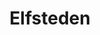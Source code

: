 ---
title: Elfsteden
description: Varen over de oude en nieuwe route van de schaats Elfstedentocht.
tijd: ± 3,5 uur
route_url: >-
  https://www.google.com/maps/d/embed?mid=1O4QZ9i1KQvOlGOXjxlAOoc9Nw1yxI29K&amp;z=12
omgeving:
  - bolsward
  - schettens
  - wimatsum
  - arum
  - hichtum
prijs: '205'
sloepen:
  - beenakker
  - petter
---